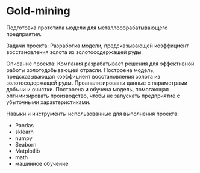 # Gold-mining
Подготовка прототипа модели для металлообрабатывающего предприятия.

Задачи проекта: 
Разработка модели, предсказывающей коэффициент восстановления золота из золотосодержащей руды.

Описание проекта: 
Компания разрабатывает решения для эффективной работы золотодобывающей отрасли.
Построена модель, предсказывающая коэффициент восстановления золота из золотосодержащей руды. Проанализированы данные с параметрами добычи и очистки.
Построена и обучена модель, помогающая оптимизировать производство, чтобы не запускать предприятие с убыточными характеристиками.

Навыки и инструменты использованные для выполнения проекта:
- Pandas
- sklearn
- numpy
- Seaborn
- Matplotlib
- math
- машинное обучение
